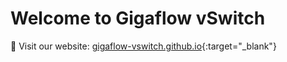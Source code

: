 # Welcome to Gigaflow vSwitch
🚀 Visit our website: [gigaflow-vswitch.github.io](https://gigaflow-vswitch.github.io/home/home/){:target="_blank"}
